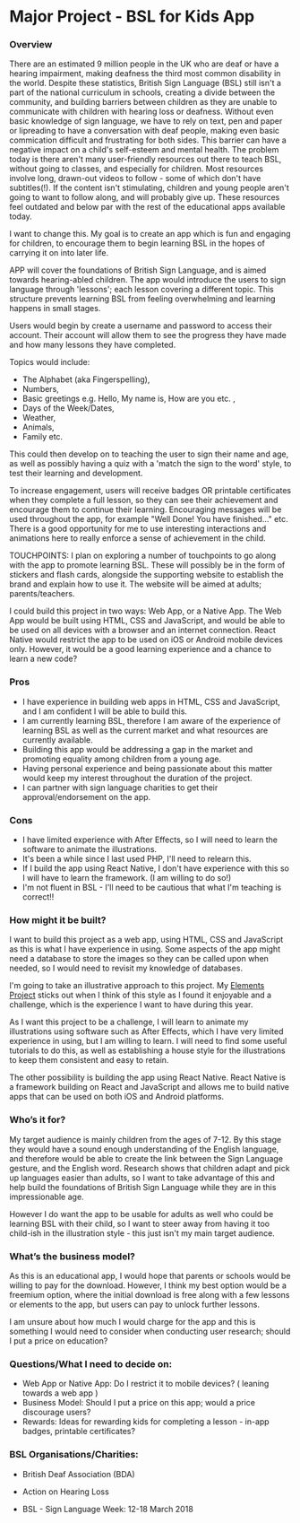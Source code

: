 # Major Project - BSL for Kids App

### Overview

There are an estimated 9 million people in the UK who are deaf or have a hearing impairment, making deafness the third most common disability in the world. Despite these statistics, British Sign Language (BSL) still isn't a part of the national curriculum in schools, creating a divide between the community, and building barriers between children as they are unable to communicate with children with hearing loss or deafness. Without even basic knowledge of sign language, we have to rely on text, pen and paper or lipreading to have a conversation with deaf people, making even basic commication difficult and frustrating for both sides. This barrier can have a negative impact on a child's self-esteem and mental health.
The problem today is there aren't many user-friendly resources out there to teach BSL, without going to classes, and especially for children. Most resources involve long, drawn-out videos to follow - some of which don't have subtitles(!). If the content isn't stimulating, children and young people aren't going to want to follow along, and will probably give up. These resources feel outdated and below par with the rest of the educational apps available today.

I want to change this. My goal is to create an app which is fun and engaging for children, to encourage them to begin learning BSL in the hopes of carrying it on into later life. 

APP will cover the foundations of British Sign Language, and is aimed towards hearing-abled children. The app would introduce the users to sign language through 'lessons'; each lesson covering a different topic. This structure prevents learning BSL from feeling overwhelming and learning happens in small stages.

Users would begin by create a username and password to access their account. Their account will allow them to see the progress they have made and how many lessons they have completed.

Topics would include:
+ The Alphabet (aka Fingerspelling),
+ Numbers, 
+ Basic greetings e.g. Hello, My name is, How are you etc. ,
+ Days of the Week/Dates,
+ Weather,
+ Animals,
+ Family etc.

This could then develop on to teaching the user to sign their name and age, as well as possibly having a quiz with a 'match the sign to the word' style, to test their learning and development.

To increase engagement, users will receive badges OR printable certificates when they complete a full lesson, so they can see their achievement and encourage them to continue their learning. Encouraging messages will be used throughout the app, for example "Well Done! You have finished..." etc. There is a good opportunity for me to use interesting interactions and animations here to really enforce a sense of achievement in the child. 


TOUCHPOINTS: I plan on exploring a number of touchpoints to go along with the app to promote learning BSL. These will possibly be in the form of stickers and flash cards, alongside the supporting website to establish the brand and explain how to use it. The website will be aimed at adults; parents/teachers.

I could build this project in two ways: Web App, or a Native App. 
The Web App would be built using HTML, CSS and JavaScript, and would be able to be used on all devices with a browser and an internet connection.
React Native would restrict the app to be used on iOS or Android mobile devices only. However, it would be a good learning experience and a chance to learn a new code? 


### Pros

+ I have experience in building web apps in HTML, CSS and JavaScript, and I am confident I will be able to build this.
+ I am currently learning BSL, therefore I am aware of the experience of learning BSL as well as the current market and what resources are currently available.
+ Building this app would be addressing a gap in the market and promoting equality among children from a young age.
+ Having personal experience and being passionate about this matter would keep my interest throughout the duration of the project.
+ I can partner with sign language charities to get their approval/endorsement on the app.


### Cons

- I have limited experience with After Effects, so I will need to learn the software to animate the illustrations.
- It's been a while since I last used PHP, I'll need to relearn this.
- If I build the app using React Native, I don't have experience with this so I will have to learn the framework. (I am willing to do so!)
- I'm not fluent in BSL - I'll need to be cautious that what I'm teaching is correct!!



### How might it be built?

I want to build this project as a web app, using HTML, CSS and JavaScript as this is what I have experience in using. Some aspects of the app might need a database to store the images so they can be called upon when needed, so I would need to revisit my knowledge of databases.

I'm going to take an illustrative approach to this project. My [Elements Project](http://www.paigeboyd.co.uk/portfolio/elements/index.html) sticks out when I think of this style as I found it enjoyable and a challenge, which is the experience I want to have during this year. 

As I want this project to be a challenge, I will learn to animate my illustrations using software such as After Effects, which I have very limited experience in using, but I am willing to learn. I will need to find some useful tutorials to do this, as well as establishing a house style for the illustrations to keep them consistent and easy to retain.

The other possibility is building the app using React Native. React Native is a framework building on React and JavaScript and allows me to build native apps that can be used on both iOS and Android platforms.

### Who’s it for?

My target audience is mainly children from the ages of 7-12. By this stage they would have a sound enough understanding of the English language, and therefore would be able to create the link between the Sign Language gesture, and the English word. Research shows that children adapt and pick up languages easier than adults, so I want to take advantage of this and help build the foundations of British Sign Language while they are in this impressionable age. 

However I do want the app to be usable for adults as well who could be learning BSL with their child, so I want to steer away from having it too child-ish in the illustration style - this just isn't my main target audience.


### What’s the business model?

As this is an educational app, I would hope that parents or schools would be willing to pay for the download. However, I think my best option would be a freemium option, where the initial download is free along with a few lessons or elements to the app, but users can pay to unlock further lessons. 

I am unsure about how much I would charge for the app and this is something I would need to consider when conducting user research; should I put a price on education?


### Questions/What I need to decide on:

+ Web App or Native App: Do I restrict it to mobile devices?  ( leaning towards a web app )
+ Business Model: Should I put a price on this app; would a price discourage users?
+ Rewards: Ideas for rewarding kids for completing a lesson - in-app badges, printable certificates?


### BSL Organisations/Charities:

+ British Deaf Association (BDA)
+ Action on Hearing Loss

+ BSL - Sign Language Week: 12-18 March 2018
